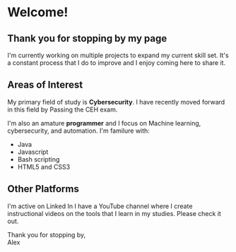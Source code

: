 # Welcome!
## Thank you for stopping by my page
I'm currently working on multiple projects to expand my current skill set.
It's a constant process that I do to improve and I enjoy coming here to share it.

## Areas of Interest
My primary field of study is <strong>Cybersecurity</strong>.
I have recently moved forward in this field by Passing the CEH exam.

I'm also an amature <strong>programmer</strong> and I focus on Machine learning, cybersecurity, and automation.
I'm familure with:
<ul>
  <li>Java</li>
  <li>Javascript</li>
  <li>Bash scripting</li>
  <li>HTML5 and CSS3</li>
</ul>

## Other Platforms
I'm active on Linked In
I have a YouTube channel where I create instructional videos on the tools that I learn in my studies.
Please check it out.

Thank you for stopping by, <br>
Alex
